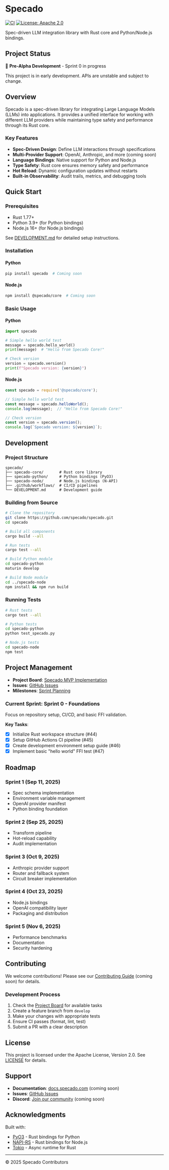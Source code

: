 # Specado

[![CI](https://github.com/specado/specado/actions/workflows/ci.yml/badge.svg)](https://github.com/specado/specado/actions/workflows/ci.yml)
[![License: Apache 2.0](https://img.shields.io/badge/License-Apache%202.0-blue.svg)](https://opensource.org/licenses/Apache-2.0)

Spec-driven LLM integration library with Rust core and Python/Node.js bindings.

## Project Status

🚧 **Pre-Alpha Development** - Sprint 0 in progress

This project is in early development. APIs are unstable and subject to change.

## Overview

Specado is a spec-driven library for integrating Large Language Models (LLMs) into applications. It provides a unified interface for working with different LLM providers while maintaining type safety and performance through its Rust core.

### Key Features

- **Spec-Driven Design**: Define LLM interactions through specifications
- **Multi-Provider Support**: OpenAI, Anthropic, and more (coming soon)
- **Language Bindings**: Native support for Python and Node.js
- **Type Safety**: Rust core ensures memory safety and performance
- **Hot Reload**: Dynamic configuration updates without restarts
- **Built-in Observability**: Audit trails, metrics, and debugging tools

## Quick Start

### Prerequisites

- Rust 1.77+
- Python 3.9+ (for Python bindings)
- Node.js 16+ (for Node.js bindings)

See [DEVELOPMENT.md](DEVELOPMENT.md) for detailed setup instructions.

### Installation

#### Python
```bash
pip install specado  # Coming soon
```

#### Node.js
```bash
npm install @specado/core  # Coming soon
```

### Basic Usage

#### Python
```python
import specado

# Simple hello world test
message = specado.hello_world()
print(message)  # "Hello from Specado Core!"

# Check version
version = specado.version()
print(f"Specado version: {version}")
```

#### Node.js
```javascript
const specado = require('@specado/core');

// Simple hello world test
const message = specado.helloWorld();
console.log(message);  // "Hello from Specado Core!"

// Check version
const version = specado.version();
console.log(`Specado version: ${version}`);
```

## Development

### Project Structure

```
specado/
├── specado-core/       # Rust core library
├── specado-python/     # Python bindings (PyO3)
├── specado-node/       # Node.js bindings (N-API)
├── .github/workflows/  # CI/CD pipelines
└── DEVELOPMENT.md      # Development guide
```

### Building from Source

```bash
# Clone the repository
git clone https://github.com/specado/specado.git
cd specado

# Build all components
cargo build --all

# Run tests
cargo test --all

# Build Python module
cd specado-python
maturin develop

# Build Node module
cd ../specado-node
npm install && npm run build
```

### Running Tests

```bash
# Rust tests
cargo test --all

# Python tests
cd specado-python
python test_specado.py

# Node.js tests
cd specado-node
npm test
```

## Project Management

- **Project Board**: [Specado MVP Implementation](https://github.com/orgs/specado/projects/6)
- **Issues**: [GitHub Issues](https://github.com/specado/specado/issues)
- **Milestones**: [Sprint Planning](https://github.com/specado/specado/milestones)

### Current Sprint: Sprint 0 - Foundations

Focus on repository setup, CI/CD, and basic FFI validation.

**Key Tasks**:
- [x] Initialize Rust workspace structure (#44)
- [x] Setup GitHub Actions CI pipeline (#45)
- [x] Create development environment setup guide (#46)
- [x] Implement basic "hello world" FFI test (#47)

## Roadmap

### Sprint 1 (Sep 11, 2025)
- Spec schema implementation
- Environment variable management
- OpenAI provider manifest
- Python binding foundation

### Sprint 2 (Sep 25, 2025)
- Transform pipeline
- Hot-reload capability
- Audit implementation

### Sprint 3 (Oct 9, 2025)
- Anthropic provider support
- Router and fallback system
- Circuit breaker implementation

### Sprint 4 (Oct 23, 2025)
- Node.js bindings
- OpenAI compatibility layer
- Packaging and distribution

### Sprint 5 (Nov 6, 2025)
- Performance benchmarks
- Documentation
- Security hardening

## Contributing

We welcome contributions! Please see our [Contributing Guide](CONTRIBUTING.md) (coming soon) for details.

### Development Process

1. Check the [Project Board](https://github.com/orgs/specado/projects/6) for available tasks
2. Create a feature branch from `develop`
3. Make your changes with appropriate tests
4. Ensure CI passes (format, lint, test)
5. Submit a PR with a clear description

## License

This project is licensed under the Apache License, Version 2.0. See [LICENSE](LICENSE) for details.

## Support

- **Documentation**: [docs.specado.com](https://docs.specado.com) (coming soon)
- **Issues**: [GitHub Issues](https://github.com/specado/specado/issues)
- **Discord**: [Join our community](https://discord.gg/specado) (coming soon)

## Acknowledgments

Built with:
- [PyO3](https://pyo3.rs/) - Rust bindings for Python
- [NAPI-RS](https://napi.rs/) - Rust bindings for Node.js
- [Tokio](https://tokio.rs/) - Async runtime for Rust

---

© 2025 Specado Contributors